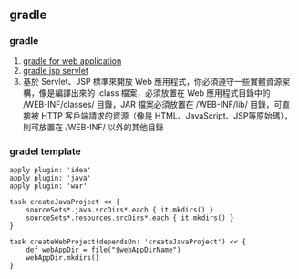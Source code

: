 ## gradle

### gradle

1. [gradle for web application](http://www.gradle.org/docs/current/userguide/web_project_tutorial.html)
2. [gradle jsp servlet](http://www.codedata.com.tw/java/java-tutorial-the-1st-class-1-jdk-versions-and-implementations/)
3. 基於 Servlet、JSP 標準來開放 Web 應用程式，你必須遵守一些實體資源架構，像是編譯出來的 .class 檔案，必須放置在 Web 應用程式目錄中的 /WEB-INF/classes/ 目錄，JAR 檔案必須放置在 /WEB-INF/lib/ 目錄，可直接被 HTTP 客戶端請求的資源（像是 HTML、JavaScript、JSP等原始碼），則可放置在 /WEB-INF/ 以外的其他目錄


### gradel template

```grooy
apply plugin: 'idea'
apply plugin: 'java'
apply plugin: 'war'

task createJavaProject << {
    sourceSets*.java.srcDirs*.each { it.mkdirs() }
    sourceSets*.resources.srcDirs*.each { it.mkdirs() }
}

task createWebProject(dependsOn: 'createJavaProject') << {
    def webAppDir = file("$webAppDirName")
    webAppDir.mkdirs()
}
```
